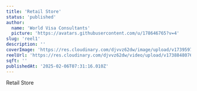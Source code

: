 ```yaml
---
title: 'Retail Store'
status: 'published'
author:
  name: 'World Visa Consultants'
  picture: 'https://avatars.githubusercontent.com/u/178646765?v=4'
slug: 'reel1'
description: ''
coverImage: 'https://res.cloudinary.com/djvvz62dw/image/upload/v1739597629/greywall/reels/ReelCoverImage/WhatsApp_Image_2025-02-15_at_10.43.49_47e1f196_rpmx5c.jpg'
reelUrl: 'https://res.cloudinary.com/djvvz62dw/video/upload/v1738848076/greywall/reels/Video-179_qc68g5.mp4'
sqft: ''
publishedAt: '2025-02-06T07:31:16.010Z'
---
```


Retail Store